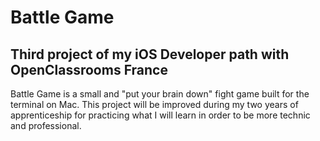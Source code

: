 # Battle Game
## Third project of my iOS Developer path with OpenClassrooms France
Battle Game is a small and "put your brain down" fight game built for the terminal on Mac. This project will be improved during my two years of apprenticeship for practicing what I will learn in order to be more technic and professional.
